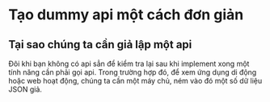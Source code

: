 # Tạo dummy api một cách đơn giản
## Tại sao chúng ta cần giả lập một api
Đôi khi bạn không có api sẳn để kiểm tra lại sau khi implement xong một tính năng cần phải gọi api. Trong trường hợp đó, để xem ứng dụng di động hoặc web hoạt động, chúng ta cần một máy chủ, ném vào đó một số dữ liệu JSON giả.